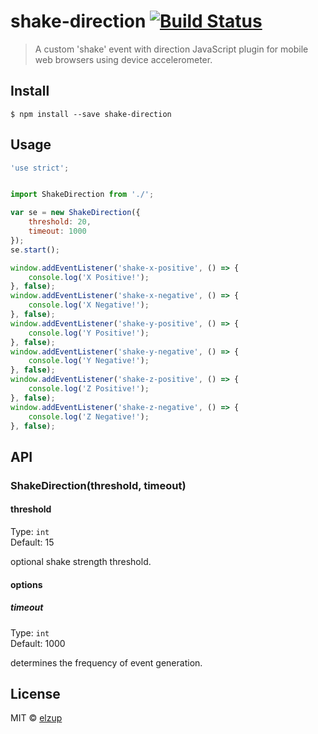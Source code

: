 # shake-direction [![Build Status](https://travis-ci.org/elzup/shake-direction.svg?branch=master)](https://travis-ci.org/elzup/shake-direction)

> A custom &#39;shake&#39; event with direction JavaScript plugin for mobile web browsers using device accelerometer.


## Install

```
$ npm install --save shake-direction
```


## Usage

```js
'use strict';


import ShakeDirection from './';

var se = new ShakeDirection({
	threshold: 20,
	timeout: 1000
});
se.start();

window.addEventListener('shake-x-positive', () => {
	console.log('X Positive!');
}, false);
window.addEventListener('shake-x-negative', () => {
	console.log('X Negative!');
}, false);
window.addEventListener('shake-y-positive', () => {
	console.log('Y Positive!');
}, false);
window.addEventListener('shake-y-negative', () => {
	console.log('Y Negative!');
}, false);
window.addEventListener('shake-z-positive', () => {
	console.log('Z Positive!');
}, false);
window.addEventListener('shake-z-negative', () => {
	console.log('Z Negative!');
}, false);
```


## API

### ShakeDirection(threshold, timeout)

#### threshold

Type: `int`<br>
Default: 15

optional shake strength threshold.

#### options

##### timeout

Type: `int`<br>
Default: 1000

determines the frequency of event generation.

## License

MIT © [elzup](http://elzup.com)

